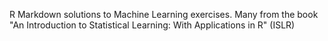 R Markdown solutions to Machine Learning exercises. Many from the book "An Introduction to Statistical Learning: With Applications in R" (ISLR)
